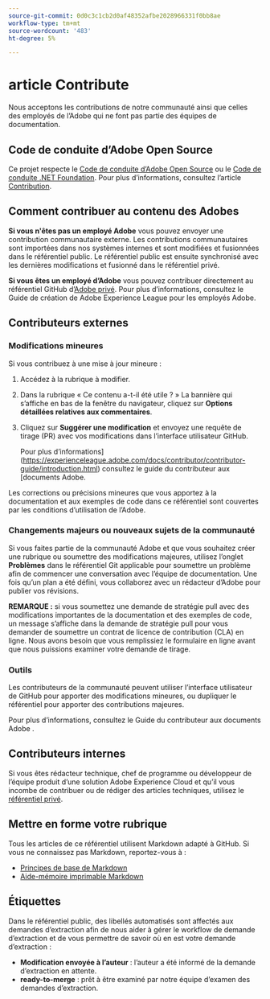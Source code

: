 ```yaml
---
source-git-commit: 0d0c3c1cb2d0af48352afbe2028966331f0bb8ae
workflow-type: tm+mt
source-wordcount: '483'
ht-degree: 5%

---
```

# article Contribute

Nous acceptons les contributions de notre communauté ainsi que celles des employés de l’Adobe qui ne font pas partie des équipes de documentation.

## Code de conduite d’Adobe Open Source

Ce projet respecte le [Code de conduite d’Adobe Open Source](code-of-conduct.md) ou le [Code de conduite .NET Foundation](https://dotnetfoundation.org/code-of-conduct). Pour plus d’informations, consultez l’article [Contribution](contributing.md).

## Comment contribuer au contenu des Adobes

**Si vous n&#39;êtes pas un employé Adobe** vous pouvez envoyer une contribution communautaire externe. Les contributions communautaires sont importées dans nos systèmes internes et sont modifiées et fusionnées dans le référentiel public. Le référentiel public est ensuite synchronisé avec les dernières modifications et fusionné dans le référentiel privé.

**Si vous êtes un employé d’Adobe** vous pouvez contribuer directement au référentiel GitHub d’[Adobe privé](https://git.corp.adobe.com/AdobeDocs/). Pour plus d’informations, consultez le Guide de création de Adobe Experience League pour les employés Adobe.

## Contributeurs externes

### Modifications mineures

Si vous contribuez à une mise à jour mineure :

1. Accédez à la rubrique à modifier.
1. Dans la rubrique « Ce contenu a-t-il été utile ? » La bannière qui s’affiche en bas de la fenêtre du navigateur, cliquez sur **Options détaillées relatives aux commentaires**.
1. Cliquez sur **Suggérer une modification** et envoyez une requête de tirage (PR) avec vos modifications dans l’interface utilisateur GitHub.

   Pour plus d’informations](https://experienceleague.adobe.com/docs/contributor/contributor-guide/introduction.html) consultez le guide du contributeur aux [documents Adobe.

Les corrections ou précisions mineures que vous apportez à la documentation et aux exemples de code dans ce référentiel sont couvertes par les conditions d’utilisation de l’Adobe.

### Changements majeurs ou nouveaux sujets de la communauté

Si vous faites partie de la communauté Adobe et que vous souhaitez créer une rubrique ou soumettre des modifications majeures, utilisez l’onglet **Problèmes** dans le référentiel Git applicable pour soumettre un problème afin de commencer une conversation avec l’équipe de documentation. Une fois qu’un plan a été défini, vous collaborez avec un rédacteur d’Adobe pour publier vos révisions.

**REMARQUE :** si vous soumettez une demande de stratégie pull avec des modifications importantes de la documentation et des exemples de code, un message s’affiche dans la demande de stratégie pull pour vous demander de soumettre un contrat de licence de contribution (CLA) en ligne. Nous avons besoin que vous remplissiez le formulaire en ligne avant que nous puissions examiner votre demande de tirage.

### Outils

Les contributeurs de la communauté peuvent utiliser l’interface utilisateur de GitHub pour apporter des modifications mineures, ou dupliquer le référentiel pour apporter des contributions majeures.

Pour plus d’informations, consultez le Guide du contributeur aux documents Adobe [](https://experienceleague.adobe.com/docs/contributor/contributor-guide/introduction.html).

## Contributeurs internes

Si vous êtes rédacteur technique, chef de programme ou développeur de l’équipe produit d’une solution Adobe Experience Cloud et qu’il vous incombe de contribuer ou de rédiger des articles techniques, utilisez le [référentiel privé](https://git.corp.adobe.com/AdobeDocs).

## Mettre en forme votre rubrique

Tous les articles de ce référentiel utilisent Markdown adapté à GitHub. Si vous ne connaissez pas Markdown, reportez-vous à :

* [Principes de base de Markdown](https://help.github.com/articles/getting-started-with-writing-and-formatting-on-github/)
* [Aide-mémoire imprimable Markdown](https://guides.github.com/pdfs/markdown-cheatsheet-online.pdf)

## Étiquettes

Dans le référentiel public, des libellés automatisés sont affectés aux demandes d’extraction afin de nous aider à gérer le workflow de demande d’extraction et de vous permettre de savoir où en est votre demande d’extraction :

* **Modification envoyée à l’auteur** : l’auteur a été informé de la demande d’extraction en attente.
* **ready-to-merge** : prêt à être examiné par notre équipe d’examen des demandes d’extraction.
